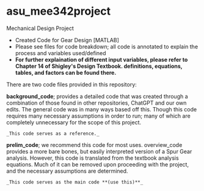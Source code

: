 # asu_mee342project
Mechanical Design Project

- Created Code for Gear Design [MATLAB]
- Please see files for code breakdown; all code is annotated to explain the process and variables used/defined
- **For further explaination of different input variables, please refer to Chapter 14 of Shigley's Design Textbook. definitions, equations, tables, and factors can be found there.**

There are two code files provided in this repository:

  **background_code**; provides a detailed code that was created through a combination of those found in other repositories, ChatGPT and our own edits. The general code was in many ways based off this. Though this code requires many necessary assumptions in order to run; many of which are completely unnecessary for the scope of this project. 
  
    _This code serves as a reference._

  **prelim_code**; we recommend this code for most uses. overview_code provides a more bare bones, but easily interpreted version of a Spur Gear analysis. However, this code is translated from the textbook analysis equations. Much of it can be removed upon proceeding with the project, and the necessary assumptions are determined.
  
    _This code serves as the main code **(use this)**_
